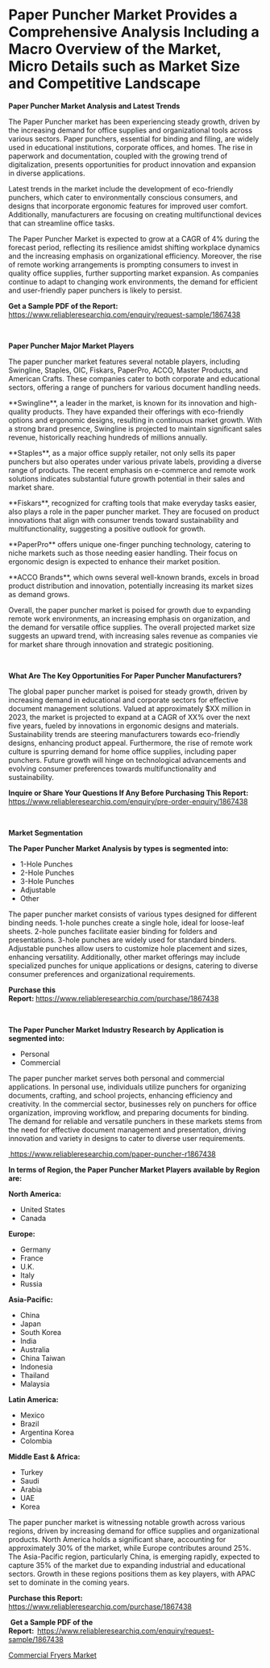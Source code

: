 <p><h1>Paper Puncher Market Provides a Comprehensive Analysis Including a Macro Overview of the Market, Micro Details such as Market Size and Competitive Landscape</h1></p><p><strong>Paper Puncher Market Analysis and Latest Trends</strong></p>
<p><p>The Paper Puncher market has been experiencing steady growth, driven by the increasing demand for office supplies and organizational tools across various sectors. Paper punchers, essential for binding and filing, are widely used in educational institutions, corporate offices, and homes. The rise in paperwork and documentation, coupled with the growing trend of digitalization, presents opportunities for product innovation and expansion in diverse applications.</p><p>Latest trends in the market include the development of eco-friendly punchers, which cater to environmentally conscious consumers, and designs that incorporate ergonomic features for improved user comfort. Additionally, manufacturers are focusing on creating multifunctional devices that can streamline office tasks. </p><p>The Paper Puncher Market is expected to grow at a CAGR of 4% during the forecast period, reflecting its resilience amidst shifting workplace dynamics and the increasing emphasis on organizational efficiency. Moreover, the rise of remote working arrangements is prompting consumers to invest in quality office supplies, further supporting market expansion. As companies continue to adapt to changing work environments, the demand for efficient and user-friendly paper punchers is likely to persist.</p></p>
<p><strong>Get a Sample PDF of the Report:&nbsp;</strong> <a href="https://www.reliableresearchiq.com/enquiry/request-sample/1867438?utm_campaign=3058&utm_medium=2&utm_source=Github&utm_content=ia&utm_term=04042025&utm_id=paper-puncher">https://www.reliableresearchiq.com/enquiry/request-sample/1867438</a></p>
<p>&nbsp;</p>
<p><strong>Paper Puncher Major Market Players</strong></p>
<p><p>The paper puncher market features several notable players, including Swingline, Staples, OIC, Fiskars, PaperPro, ACCO, Master Products, and American Crafts. These companies cater to both corporate and educational sectors, offering a range of punchers for various document handling needs.</p><p>**Swingline**, a leader in the market, is known for its innovation and high-quality products. They have expanded their offerings with eco-friendly options and ergonomic designs, resulting in continuous market growth. With a strong brand presence, Swingline is projected to maintain significant sales revenue, historically reaching hundreds of millions annually.</p><p>**Staples**, as a major office supply retailer, not only sells its paper punchers but also operates under various private labels, providing a diverse range of products. The recent emphasis on e-commerce and remote work solutions indicates substantial future growth potential in their sales and market share.</p><p>**Fiskars**, recognized for crafting tools that make everyday tasks easier, also plays a role in the paper puncher market. They are focused on product innovations that align with consumer trends toward sustainability and multifunctionality, suggesting a positive outlook for growth.</p><p>**PaperPro** offers unique one-finger punching technology, catering to niche markets such as those needing easier handling. Their focus on ergonomic design is expected to enhance their market position.</p><p>**ACCO Brands**, which owns several well-known brands, excels in broad product distribution and innovation, potentially increasing its market sizes as demand grows.</p><p>Overall, the paper puncher market is poised for growth due to expanding remote work environments, an increasing emphasis on organization, and the demand for versatile office supplies. The overall projected market size suggests an upward trend, with increasing sales revenue as companies vie for market share through innovation and strategic positioning.</p></p>
<p>&nbsp;</p>
<p><strong>What Are The Key Opportunities For Paper Puncher Manufacturers?</strong></p>
<p><p>The global paper puncher market is poised for steady growth, driven by increasing demand in educational and corporate sectors for effective document management solutions. Valued at approximately $XX million in 2023, the market is projected to expand at a CAGR of XX% over the next five years, fueled by innovations in ergonomic designs and materials. Sustainability trends are steering manufacturers towards eco-friendly designs, enhancing product appeal. Furthermore, the rise of remote work culture is spurring demand for home office supplies, including paper punchers. Future growth will hinge on technological advancements and evolving consumer preferences towards multifunctionality and sustainability.</p></p>
<p><strong>Inquire or Share Your Questions If Any Before Purchasing This Report:</strong> <a href="https://www.reliableresearchiq.com/enquiry/pre-order-enquiry/1867438?utm_campaign=3058&utm_medium=2&utm_source=Github&utm_content=ia&utm_term=04042025&utm_id=paper-puncher">https://www.reliableresearchiq.com/enquiry/pre-order-enquiry/1867438</a></p>
<p>&nbsp;</p>
<p><strong>Market Segmentation</strong></p>
<p><strong>The Paper Puncher Market Analysis by types is segmented into:</strong></p>
<p><ul><li>1-Hole Punches</li><li>2-Hole Punches</li><li>3-Hole Punches</li><li>Adjustable</li><li>Other</li></ul></p>
<p><p>The paper puncher market consists of various types designed for different binding needs. 1-hole punches create a single hole, ideal for loose-leaf sheets. 2-hole punches facilitate easier binding for folders and presentations. 3-hole punches are widely used for standard binders. Adjustable punches allow users to customize hole placement and sizes, enhancing versatility. Additionally, other market offerings may include specialized punches for unique applications or designs, catering to diverse consumer preferences and organizational requirements.</p></p>
<p><strong>Purchase this Report:&nbsp;</strong><a href="https://www.reliableresearchiq.com/purchase/1867438?utm_campaign=3058&utm_medium=2&utm_source=Github&utm_content=ia&utm_term=04042025&utm_id=paper-puncher">https://www.reliableresearchiq.com/purchase/1867438</a></p>
<p>&nbsp;</p>
<p><strong>The Paper Puncher Market Industry Research by Application is segmented into:</strong></p>
<p><ul><li>Personal</li><li>Commercial</li></ul></p>
<p><p>The paper puncher market serves both personal and commercial applications. In personal use, individuals utilize punchers for organizing documents, crafting, and school projects, enhancing efficiency and creativity. In the commercial sector, businesses rely on punchers for office organization, improving workflow, and preparing documents for binding. The demand for reliable and versatile punchers in these markets stems from the need for effective document management and presentation, driving innovation and variety in designs to cater to diverse user requirements.</p></p>
<p><a href="https://www.reliableresearchiq.com/paper-puncher-r1867438?utm_campaign=3058&utm_medium=2&utm_source=Github&utm_content=ia&utm_term=04042025&utm_id=paper-puncher">&nbsp;https://www.reliableresearchiq.com/paper-puncher-r1867438</a></p>
<p><strong>In terms of Region, the Paper Puncher Market Players available by Region are:</strong></p>
<p>
    <p> <strong> North America: </strong>
        <ul>
            <li>United States</li>
            <li>Canada</li>
        </ul>
        </p> 
    <p> <strong> Europe: </strong>
        <ul>
            <li>Germany</li>
            <li>France</li>
            <li>U.K.</li>
            <li>Italy</li>
            <li>Russia</li>
        </ul>
        </p> 
    <p> <strong> Asia-Pacific: </strong>
        <ul>
            <li>China</li>
            <li>Japan</li>
            <li>South Korea</li>
            <li>India</li>
            <li>Australia</li>
            <li>China Taiwan</li>
            <li>Indonesia</li>
            <li>Thailand</li>
            <li>Malaysia</li>
        </ul>
        </p> 
    <p> <strong> Latin America: </strong>
        <ul>
            <li>Mexico</li>
            <li>Brazil</li>
            <li>Argentina Korea</li>
            <li>Colombia</li>
        </ul>
        </p> 
    <p> <strong> Middle East & Africa: </strong>
        <ul>
            <li>Turkey</li>
            <li>Saudi</li>
            <li>Arabia</li>
            <li>UAE</li>
            <li>Korea</li>
        </ul>
    </p>
    </p>
<p><p>The paper puncher market is witnessing notable growth across various regions, driven by increasing demand for office supplies and organizational products. North America holds a significant share, accounting for approximately 30% of the market, while Europe contributes around 25%. The Asia-Pacific region, particularly China, is emerging rapidly, expected to capture 35% of the market due to expanding industrial and educational sectors. Growth in these regions positions them as key players, with APAC set to dominate in the coming years.</p></p>
<p><strong>Purchase this Report: </strong><a href="https://www.reliableresearchiq.com/purchase/1867438?utm_campaign=3058&utm_medium=2&utm_source=Github&utm_content=ia&utm_term=04042025&utm_id=paper-puncher">https://www.reliableresearchiq.com/purchase/1867438</a></p>
<p>&nbsp;<strong>Get a Sample PDF of the Report:&nbsp;&nbsp;</strong><a href="https://www.reliableresearchiq.com/enquiry/request-sample/1867438?utm_campaign=3058&utm_medium=2&utm_source=Github&utm_content=ia&utm_term=04042025&utm_id=paper-puncher">https://www.reliableresearchiq.com/enquiry/request-sample/1867438</a></p>
<p><strong></strong></p>
<p><p><a href="https://github.com/beroxiluwaya/Market-Research-Report-List-1/blob/main/commercial-fryers-market.md?utm_campaign=3058&utm_medium=2&utm_source=Github&utm_content=ia&utm_term=04042025&utm_id=paper-puncher">Commercial Fryers Market</a></p></p>
